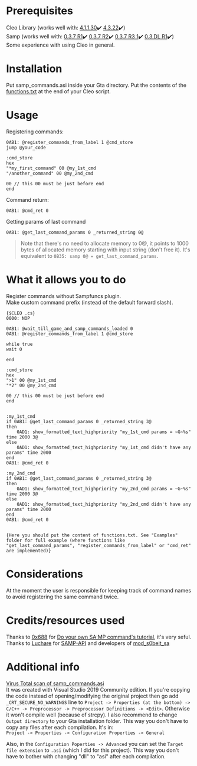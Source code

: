 # Prerequisites
Cleo Library (works well with: [4.1.1.30](https://cleo.li/cleo4/CLEO4.1_setup.exe):heavy_check_mark: [4.3.22](https://cleo.li/cleo4/CLEO4_setup.exe):heavy_check_mark:)  
Samp (works well with: [0.3.7 R1](http://files.sa-mp.com/sa-mp-0.3.7-install.exe):heavy_check_mark: [0.3.7 R2](http://files.sa-mp.com/sa-mp-0.3.7-R2-install.exe):heavy_check_mark: [0.3.7 R3 1](http://files.sa-mp.com/sa-mp-0.3.7-R3-1-install.exe):heavy_check_mark: [0.3.DL R1](http://files.sa-mp.com/sa-mp-0.3.DL-R1-install.exe):heavy_check_mark:)  
Some experience with using Cleo in general.

# Installation
Put samp_commands.asi inside your Gta directory. Put the contents of the [functions.txt](https://github.com/michalmonday/samp_commands/blob/master/functions.txt) at the end of your Cleo script.  

# Usage 
Registering commands:
```
0AB1: @register_commands_from_label 1 @cmd_store
jump @your_code

:cmd_store
hex
"*my_first_command" 00 @my_1st_cmd     
"/another_command" 00 @my_2nd_cmd

00 // this 00 must be just before end
end
```

Command return:
```
0AB1: @cmd_ret 0
```

Getting params of last command
```
0AB1: @get_last_command_params 0 _returned_string 0@ 
```
> Note that there's no need to allocate memory to 0@, it points to 1000 bytes of allocated memory starting with input string (don't free it). It's equivalent to `0B35: samp 0@ = get_last_command_params`.  

# What it allows you to do 
Register commands without Sampfuncs plugin.  
Make custom command prefix (instead of the default forward slash).   
```
{$CLEO .cs}
0000: NOP

0AB1: @wait_till_game_and_samp_commands_loaded 0
0AB1: @register_commands_from_label 1 @cmd_store

while true 
wait 0 

end

:cmd_store
hex
">1" 00 @my_1st_cmd     
"*2" 00 @my_2nd_cmd

00 // this 00 must be just before end
end


:my_1st_cmd
if 0AB1: @get_last_command_params 0 _returned_string 3@
then
    0AD1: show_formatted_text_highpriority "my_1st_cmd params = ~G~%s" time 2000 3@
else 
    0AD1: show_formatted_text_highpriority "my_1st_cmd didn't have any params" time 2000
end
0AB1: @cmd_ret 0

:my_2nd_cmd
if 0AB1: @get_last_command_params 0 _returned_string 3@
then
    0AD1: show_formatted_text_highpriority "my_2nd_cmd params = ~G~%s" time 2000 3@
else 
    0AD1: show_formatted_text_highpriority "my_2nd_cmd didn't have any params" time 2000
end
0AB1: @cmd_ret 0


{Here you should put the content of functions.txt. See "Examples" folder for full example (where functions like "get_last_command_params", "register_commands_from_label" or "cmd_ret" are implemented)}
```

# Considerations  
At the moment the user is responsible for keeping track of command names to avoid registering the same command twice.  

# Credits/resources used
Thanks to [0x688](http://ugbase.eu/index.php?members/0x688.2/) for [Do your own SA:MP command's tutorial](http://ugbase.eu/index.php?threads/do-your-own-sa-mp-commands.18694/), it's very seful.  
Thanks to [Luchare](https://github.com/LUCHARE/) for [SAMP-API](https://github.com/BlastHackNet/SAMP-API) and developers of [mod_s0beit_sa](https://github.com/BlastHackNet/mod_s0beit_sa-1)

# Additional info
[Virus Total scan of samp_commands.asi](https://www.virustotal.com/gui/file/cf2f5e0020cf821a7deccf700dc4a24553395f5f49815f9488fdaf99b1531771/detection)  
It was created with Visual Studio 2019 Community edition. If you're copying the code instead of opening/modifying the original project then go add `_CRT_SECURE_NO_WARNINGS` line to `Project -> Properties (at the bottom) -> C/C++ -> Preprocessor -> Preprocessor Definitions -> <Edit>`. Otherwise it won't compile well (because of strcpy). I also recommend to change `Output directory` to your Gta installation folder. This way you don't have to copy any files after each compilation. It's in:  
`Project -> Properties -> Configuration Properties -> General`

Also, in the `Configuration Poperties -> Advanced` you can set the `Target file extension` to `.asi` (which I did for this project). This way you don't have to bother with changing "dll" to "asi" after each compilation.